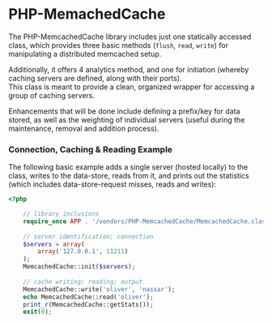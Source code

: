 PHP-MemachedCache
===
The PHP-MemcachedCache library includes just one statically accessed class,
which provides three basic methods (`flush`, `read`, `write`) for manipulating a
distributed memcached setup.

Additionally, it offers 4 analytics method, and one for initiation (whereby
caching servers are defined, along with their ports).  
This class is meant to provide a clean, organized wrapper for accessing a group
of caching servers.

Enhancements that will be done include defining a prefix/key for data stored,
as well as the weighting of individual servers (useful during the maintenance,
removal and addition process).

### Connection, Caching &amp; Reading Example
The following basic example adds a single server (hosted locally) to the class,
writes to the data-store, reads from it, and prints out the statistics (which
includes data-store-request misses, reads and writes):

``` php
<?php

    // library inclusions
    require_once APP . '/vendors/PHP-MemcachedCache/MemcachedCache.class.php';
    
    // server identification; connection
    $servers = array(
        array('127.0.0.1', 11211)
    );
    MemcachedCache::init($servers);
    
    // cache writing; reading; output
    MemcachedCache::write('oliver', 'nassar');
    echo MemcachedCache::read('oliver');
    print_r(MemcachedCache::getStats());
    exit(0);

```
